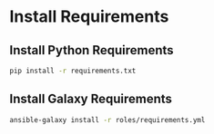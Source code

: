 # Install Requirements

## Install Python Requirements

```sh
pip install -r requirements.txt
```

## Install Galaxy Requirements

```sh
ansible-galaxy install -r roles/requirements.yml
```
